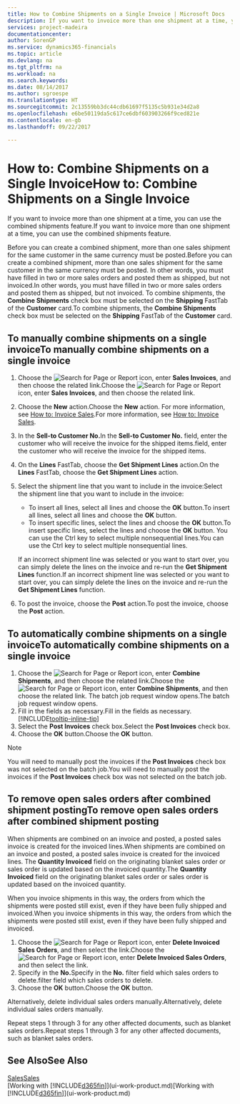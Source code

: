 ```yaml
---
title: How to Combine Shipments on a Single Invoice | Microsoft Docs
description: If you want to invoice more than one shipment at a time, you can use the combined shipments feature.
services: project-madeira
documentationcenter: 
author: SorenGP
ms.service: dynamics365-financials
ms.topic: article
ms.devlang: na
ms.tgt_pltfrm: na
ms.workload: na
ms.search.keywords: 
ms.date: 08/14/2017
ms.author: sgroespe
ms.translationtype: HT
ms.sourcegitcommit: 2c13559bb3dc44cdb61697f5135c5b931e34d2a8
ms.openlocfilehash: e6be50119da5c617ce6dbf603903266f9ced821e
ms.contentlocale: en-gb
ms.lasthandoff: 09/22/2017

---
```

# <a name="how-to-combine-shipments-on-a-single-invoice"></a><span data-ttu-id="bd535-103">How to: Combine Shipments on a Single Invoice</span><span class="sxs-lookup"><span data-stu-id="bd535-103">How to: Combine Shipments on a Single Invoice</span></span>
<span data-ttu-id="bd535-104">If you want to invoice more than one shipment at a time, you can use the combined shipments feature.</span><span class="sxs-lookup"><span data-stu-id="bd535-104">If you want to invoice more than one shipment at a time, you can use the combined shipments feature.</span></span>  

 <span data-ttu-id="bd535-105">Before you can create a combined shipment, more than one sales shipment for the same customer in the same currency must be posted.</span><span class="sxs-lookup"><span data-stu-id="bd535-105">Before you can create a combined shipment, more than one sales shipment for the same customer in the same currency must be posted.</span></span> <span data-ttu-id="bd535-106">In other words, you must have filled in two or more sales orders and posted them as shipped, but not invoiced.</span><span class="sxs-lookup"><span data-stu-id="bd535-106">In other words, you must have filled in two or more sales orders and posted them as shipped, but not invoiced.</span></span> <span data-ttu-id="bd535-107">To combine shipments, the **Combine Shipments** check box must be selected on the **Shipping** FastTab of the **Customer** card.</span><span class="sxs-lookup"><span data-stu-id="bd535-107">To combine shipments, the **Combine Shipments** check box must be selected on the **Shipping** FastTab of the **Customer** card.</span></span>  

## <a name="to-manually-combine-shipments-on-a-single-invoice"></a><span data-ttu-id="bd535-108">To manually combine shipments on a single invoice</span><span class="sxs-lookup"><span data-stu-id="bd535-108">To manually combine shipments on a single invoice</span></span>  
1. <span data-ttu-id="bd535-109">Choose the ![Search for Page or Report](media/ui-search/search_small.png "Search for Page or Report icon") icon, enter **Sales Invoices**, and then choose the related link.</span><span class="sxs-lookup"><span data-stu-id="bd535-109">Choose the ![Search for Page or Report](media/ui-search/search_small.png "Search for Page or Report icon") icon, enter **Sales Invoices**, and then choose the related link.</span></span>  
2. <span data-ttu-id="bd535-110">Choose the **New** action.</span><span class="sxs-lookup"><span data-stu-id="bd535-110">Choose the **New** action.</span></span> <span data-ttu-id="bd535-111">For more information, see [How to: Invoice Sales](sales-how-invoice-sales.md).</span><span class="sxs-lookup"><span data-stu-id="bd535-111">For more information, see [How to: Invoice Sales](sales-how-invoice-sales.md).</span></span>
3. <span data-ttu-id="bd535-112">In the **Sell-to Customer No.**</span><span class="sxs-lookup"><span data-stu-id="bd535-112">In the **Sell-to Customer No.**</span></span> <span data-ttu-id="bd535-113">field, enter the customer who will receive the invoice for the shipped items.</span><span class="sxs-lookup"><span data-stu-id="bd535-113">field, enter the customer who will receive the invoice for the shipped items.</span></span>  
4. <span data-ttu-id="bd535-114">On the **Lines** FastTab, choose the **Get Shipment Lines** action.</span><span class="sxs-lookup"><span data-stu-id="bd535-114">On the **Lines** FastTab, choose the **Get Shipment Lines** action.</span></span>  
5. <span data-ttu-id="bd535-115">Select the shipment line that you want to include in the invoice:</span><span class="sxs-lookup"><span data-stu-id="bd535-115">Select the shipment line that you want to include in the invoice:</span></span>  

    - <span data-ttu-id="bd535-116">To insert all lines, select all lines and choose the **OK** button.</span><span class="sxs-lookup"><span data-stu-id="bd535-116">To insert all lines, select all lines and choose the **OK** button.</span></span>  
    - <span data-ttu-id="bd535-117">To insert specific lines, select the lines and choose the **OK** button.</span><span class="sxs-lookup"><span data-stu-id="bd535-117">To insert specific lines, select the lines and choose the **OK** button.</span></span> <span data-ttu-id="bd535-118">You can use the Ctrl key to select multiple nonsequential lines.</span><span class="sxs-lookup"><span data-stu-id="bd535-118">You can use the Ctrl key to select multiple nonsequential lines.</span></span>  

    <span data-ttu-id="bd535-119">If an incorrect shipment line was selected or you want to start over, you can simply delete the lines on the invoice and re-run the **Get Shipment Lines** function.</span><span class="sxs-lookup"><span data-stu-id="bd535-119">If an incorrect shipment line was selected or you want to start over, you can simply delete the lines on the invoice and re-run the **Get Shipment Lines** function.</span></span>  
7. <span data-ttu-id="bd535-120">To post the invoice, choose the **Post** action.</span><span class="sxs-lookup"><span data-stu-id="bd535-120">To post the invoice, choose the **Post** action.</span></span>  

## <a name="to-automatically-combine-shipments-on-a-single-invoice"></a><span data-ttu-id="bd535-121">To automatically combine shipments on a single invoice</span><span class="sxs-lookup"><span data-stu-id="bd535-121">To automatically combine shipments on a single invoice</span></span>  
1. <span data-ttu-id="bd535-122">Choose the ![Search for Page or Report](media/ui-search/search_small.png "Search for Page or Report icon") icon, enter **Combine Shipments**, and then choose the related link.</span><span class="sxs-lookup"><span data-stu-id="bd535-122">Choose the ![Search for Page or Report](media/ui-search/search_small.png "Search for Page or Report icon") icon, enter **Combine Shipments**, and then choose the related link.</span></span> <span data-ttu-id="bd535-123">The batch job request window opens.</span><span class="sxs-lookup"><span data-stu-id="bd535-123">The batch job request window opens.</span></span>  
2. <span data-ttu-id="bd535-124">Fill in the fields as necessary.</span><span class="sxs-lookup"><span data-stu-id="bd535-124">Fill in the fields as necessary.</span></span> [!INCLUDE[tooltip-inline-tip](includes/tooltip-inline-tip_md.md)]
3. <span data-ttu-id="bd535-125">Select the **Post Invoices** check box.</span><span class="sxs-lookup"><span data-stu-id="bd535-125">Select the **Post Invoices** check box.</span></span>  
4.  <span data-ttu-id="bd535-126">Choose the **OK** button.</span><span class="sxs-lookup"><span data-stu-id="bd535-126">Choose the **OK** button.</span></span>  

> [!NOTE]  
>  <span data-ttu-id="bd535-127">You will need to manually post the invoices if the **Post Invoices** check box was not selected on the batch job.</span><span class="sxs-lookup"><span data-stu-id="bd535-127">You will need to manually post the invoices if the **Post Invoices** check box was not selected on the batch job.</span></span>  

## <a name="to-remove-open-sales-orders-after-combined-shipment-posting"></a><span data-ttu-id="bd535-128">To remove open sales orders after combined shipment posting</span><span class="sxs-lookup"><span data-stu-id="bd535-128">To remove open sales orders after combined shipment posting</span></span> 
<span data-ttu-id="bd535-129">When shipments are combined on an invoice and posted, a posted sales invoice is created for the invoiced lines.</span><span class="sxs-lookup"><span data-stu-id="bd535-129">When shipments are combined on an invoice and posted, a posted sales invoice is created for the invoiced lines.</span></span> <span data-ttu-id="bd535-130">The **Quantity Invoiced** field on the originating blanket sales order or sales order is updated based on the invoiced quantity.</span><span class="sxs-lookup"><span data-stu-id="bd535-130">The **Quantity Invoiced** field on the originating blanket sales order or sales order is updated based on the invoiced quantity.</span></span>  

<span data-ttu-id="bd535-131">When you invoice shipments in this way, the orders from which the shipments were posted still exist, even if they have been fully shipped and invoiced.</span><span class="sxs-lookup"><span data-stu-id="bd535-131">When you invoice shipments in this way, the orders from which the shipments were posted still exist, even if they have been fully shipped and invoiced.</span></span>   

1. <span data-ttu-id="bd535-132">Choose the ![Search for Page or Report](media/ui-search/search_small.png "Search for Page or Report icon") icon, enter **Delete Invoiced Sales Orders**, and then select the link.</span><span class="sxs-lookup"><span data-stu-id="bd535-132">Choose the ![Search for Page or Report](media/ui-search/search_small.png "Search for Page or Report icon") icon, enter **Delete Invoiced Sales Orders**, and then select the link.</span></span>  
2. <span data-ttu-id="bd535-133">Specify in the **No.**</span><span class="sxs-lookup"><span data-stu-id="bd535-133">Specify in the **No.**</span></span> <span data-ttu-id="bd535-134">filter field which sales orders to delete.</span><span class="sxs-lookup"><span data-stu-id="bd535-134">filter field which sales orders to delete.</span></span>  
3. <span data-ttu-id="bd535-135">Choose the **OK** button.</span><span class="sxs-lookup"><span data-stu-id="bd535-135">Choose the **OK** button.</span></span>  

<span data-ttu-id="bd535-136">Alternatively, delete individual sales orders manually.</span><span class="sxs-lookup"><span data-stu-id="bd535-136">Alternatively, delete individual sales orders manually.</span></span>  

<span data-ttu-id="bd535-137">Repeat steps 1 through 3 for any other affected documents, such as blanket sales orders.</span><span class="sxs-lookup"><span data-stu-id="bd535-137">Repeat steps 1 through 3 for any other affected documents, such as blanket sales orders.</span></span>

## <a name="see-also"></a><span data-ttu-id="bd535-138">See Also</span><span class="sxs-lookup"><span data-stu-id="bd535-138">See Also</span></span>  
[<span data-ttu-id="bd535-139">Sales</span><span class="sxs-lookup"><span data-stu-id="bd535-139">Sales</span></span>](sales-manage-sales.md)  
<span data-ttu-id="bd535-140">[Working with [!INCLUDE[d365fin](includes/d365fin_md.md)]](ui-work-product.md)</span><span class="sxs-lookup"><span data-stu-id="bd535-140">[Working with [!INCLUDE[d365fin](includes/d365fin_md.md)]](ui-work-product.md)</span></span>

